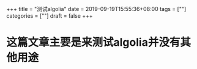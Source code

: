 +++
title = "测试algolia"
date = 2019-09-19T15:55:36+08:00
tags = [""]
categories = [""]
draft = false
+++

# 这篇文章主要是来测试algolia并没有其他用途
